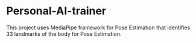 # Personal-AI-trainer

This project uses MediaPipe framework for Pose Estimation that identifies 33 landmarks of the body for Pose Estimation.
